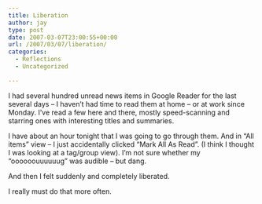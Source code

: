 ```yaml
---
title: Liberation
author: jay
type: post
date: 2007-03-07T23:00:55+00:00
url: /2007/03/07/liberation/
categories:
  - Reflections
  - Uncategorized

---
```

I had several hundred unread news items in Google Reader for the last several days &#8211; I haven’t had time to read them at home &#8211; or at work since Monday. I’ve read a few here and there, mostly speed-scanning and starring ones with interesting titles and summaries.

I have about an hour tonight that I was going to go through them. And in “All items” view &#8211; I just accidentally clicked “Mark All As Read”. (I think I thought I was looking at a tag/group view). I’m not sure whether my “oooooouuuuuug” was audible &#8211; but dang.

And then I felt suddenly and completely liberated.

I really must do that more often.
